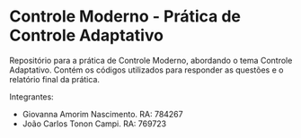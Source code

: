 # Controle Moderno - Prática de Controle Adaptativo

Repositório para a prática de Controle Moderno, abordando o tema Controle Adaptativo. Contém os códigos utilizados para responder as questões e o relatório final da prática.

Integrantes:
- Giovanna Amorim Nascimento. RA: 784267
- João Carlos Tonon Campi. RA: 769723
